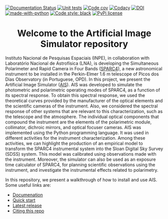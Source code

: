 [![Documentation Status](https://readthedocs.org/projects/ais/badge/?version=latest)](https://ais.readthedocs.io/en/latest/?badge=latest)
[![Unit tests](https://github.com/DBernardes/AIS/actions/workflows/python-app.yml/badge.svg)](https://github.com/DBernardes/AIS/actions/workflows/python-app.yml)
[![Code cov](https://codecov.io/gh/DBernardes/AIS/branch/main/graph/badge.svg?token=aPhVaeHkOh)](https://codecov.io/gh/DBernardes/AIS)
[![Codacy](https://app.codacy.com/project/badge/Grade/b2724af0f0b043bc84f768659f73fb77)](https://www.codacy.com/gh/DBernardes/AIS/dashboard?utm_source=github.com&amp;utm_medium=referral&amp;utm_content=DBernardes/AIS&amp;utm_campaign=Badge_Grade)
[![DOI](https://zenodo.org/badge/346361531.svg)](https://zenodo.org/doi/10.5281/zenodo.12808262)
[![made-with-python](https://img.shields.io/badge/Made%20with-Python-1f425f.svg)](https://www.python.org/)
[![Code style: black](https://img.shields.io/badge/code%20style-black-000000.svg)](https://github.com/psf/black)
[![PyPi license](https://badgen.net/pypi/license/pip/)](https://pypi.org/project/pip/)

<h1 style="text-align: center">Welcome to the Artificial Image Simulator repository</h1>


Instituto Nacional de Pesquisas Espaciais (INPE), in collaboration with Laboratório Nacional de Astrofísica (LNA), is developing the Simultaneous Polarimeter and Rapid  Camera in Four Bands ([SPARC4](https://doi.org/10.1117/12.924976)), a new astronomical instrument to be installed in the Perkin-Elmer 1.6 m telescope of Picos dos Dias Observatory (in Portuguese, OPD). In this project, we present the Artificial Image Simulator ([AIS](https://zenodo.org/doi/10.5281/zenodo.12808262)). AIS was developed to simulate the photometric and polarimetric operating modes of SPARC4, as a function of its spectral response. To obtain this spectral response, we used the theoretical curves provided by the manufacturer of the optical elements and the scientific cameras of the instrument. Also, we considered the spectral response of other systems that are relevant to this characterization, such as the telescope and the atmosphere. The individual optical components that compound the instrument are the elements of the polarimetric module, collimator, dichroic mirrors, and optical focuser cameras. AIS was implemented using the Python programming language. It was used in different activities for the instrument characterization. Among these activities, we can highlight the production of an empirical model to transform the SPARC4 instrumental system into the Sloan Digital Sky Survey (SDSS) system. This model was calibrated using observations made with the instrument. Moreover, the simulator can also be used as an exposure time calculator of SPARC4, for planning scientific observations using the instrument, and investigate the instrumental effects related to polarimetry. 

In this repository, we present a walkthrough of how to install and use AIS. Some useful links are:
- [Documenation](https://ais.readthedocs.io/en/latest/?badge=latest)
- [Quick start](https://ais.readthedocs.io/en/latest/quick_start/)
- [Latest release](https://github.com/DBernardes/AIS/releases/latest)
- [Citing this repo](https://zenodo.org/doi/10.5281/zenodo.12808262)











      
